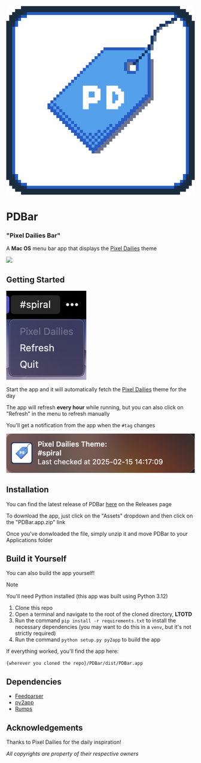 <img src="src/appicon.png" alt="app icon"/>

# PDBar
### "Pixel Dailies Bar"

A **Mac OS** menu bar app that displays the [Pixel Dailies](https://mastodon.art/@pixel_dailies) theme

<img src="https://badgen.net/badge/latest/0.1.0"/>


## Getting Started

<img src="screenshots/main.png" alt="a screenshot of the main application menu" />

Start the app and it will automatically fetch the [Pixel Dailies](https://mastodon.art/@pixel_dailies) theme for the day

The app will refresh **every hour** while running, but you can also click on "Refresh" in the menu to refresh manually

You'll get a notification from the app when the `#tag` changes

<img src="screenshots/notification.png" alt="a screenshot of a typical notification from this app" />

## Installation

You can find the latest release of PDBar [here](https://github.com/JRiggles/PDBar/releases/latest) on the Releases page

To download the app, just click on the "Assets" dropdown and then click on the "PDBar.app.zip" link

Once you've donwloaded the file, simply unzip it and move PDBar to your Applications folder

## Build it Yourself

You can also build the app yourself!

> [!NOTE]
> You'll need Python installed (this app was built using Python 3.12)

1. Clone this repo
2. Open a terminal and navigate to the root of the cloned directory, **LTOTD**
3. Run the command `pip install -r requirements.txt` to install the necessary dependencies (you may want to do this in a `venv`, but it's not strictly required)
4. Run the command `python setup.py py2app` to build the app

If everything worked, you'll find the app here:

`{wherever you cloned the repo}/PDBar/dist/PDBar.app`

## Dependencies

  - [Feedparser](https://feedparser.readthedocs.io/en/latest/index.html)
  - [py2app](https://py2app.readthedocs.io/en/latest/index.htm)
  - [Rumps](https://github.com/jaredks/rumps?tab=readme-ov-file)

## Acknowledgements

Thanks to Pixel Dailies for the daily inspiration!

*All copyrights are property of their respective owners*
